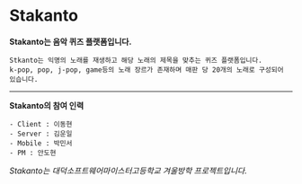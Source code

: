 # Stakanto

**Stakanto는 음악 퀴즈 플랫폼입니다.**

    Stkanto는 익명의 노래를 재생하고 해당 노래의 제목을 맞추는 퀴즈 플랫폼입니다.
    k-pop, pop, j-pop, game등의 노래 장르가 존재하며 매판 당 20개의 노래로 구성되어 있습니다.

---

**Stakanto의 참여 인력**

    - Client : 이동현
    - Server : 김운일
    - Mobile : 박민서
    - PM : 안도현

_Stakanto는 대덕소프트웨어마이스터고등학교 겨울방학 프로젝트입니다._
